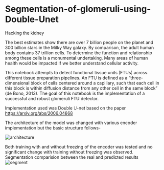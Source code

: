 # Segmentation-of-glomeruli-using-Double-Unet
Hacking the kidney

The best estimates show there are over 7 billion people on the planet and 300 billion stars in the Milky Way galaxy. By comparison, the adult human body contains 37 trillion cells. To determine the function and relationship among these cells is a monumental undertaking. Many areas of human health would be impacted if we better understand cellular activity.

This notebook attempts to detect functional tissue units (FTUs) across different tissue preparation pipelines. An FTU is defined as a “three-dimensional block of cells centered around a capillary, such that each cell in this block is within diffusion distance from any other cell in the same block” (de Bono, 2013). The goal of this notebook is the implementation of a successful and robust glomeruli FTU detector.

Implementation used was Double U-net based on the paper
https://arxiv.org/abs/2006.04868

The architecture of the model was changed with various encoder implementation but the basic structure follows- 

![architecture](https://user-images.githubusercontent.com/66662839/138275574-8db6af68-376a-4274-beaa-e39de5db84a5.PNG)

Both training with and without freezing of the encoder was tested and no significant change with training without freezing was observed.
Segmentation 
comparision between the real and predicted results
![segment](https://user-images.githubusercontent.com/66662839/138274734-b44a82c9-c642-4ada-bcad-574541fe774a.PNG)
